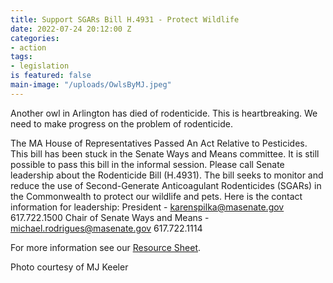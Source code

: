 ```yaml
---
title: Support SGARs Bill H.4931 - Protect Wildlife
date: 2022-07-24 20:12:00 Z
categories:
- action
tags:
- legislation
is featured: false
main-image: "/uploads/OwlsByMJ.jpeg"
---
```


Another owl in Arlington has died of rodenticide. This is heartbreaking. We need to make progress on the problem of rodenticide.

The MA House of Representatives Passed An Act Relative to Pesticides. This bill has been stuck in the Senate Ways and Means committee. It is still possible to pass this bill in the informal session.  Please call Senate leadership about the Rodenticide Bill (H.4931). The bill seeks to monitor and reduce the use of Second-Generate Anticoagulant Rodenticides (SGARs) in the Commonwealth to protect our wildlife and pets. Here is the contact information for leadership:
President - karenspilka@masenate.gov 617.722.1500
Chair of Senate Ways and Means - michael.rodrigues@masenate.gov 617.722.1114

For more information see our [Resource Sheet](https://docs.google.com/document/d/11BHCjs9Luw-z9G4UPbc9yumLaSpDTdhZZVQPZzl2FIk/edit?usp=sharing).


Photo courtesy of MJ Keeler